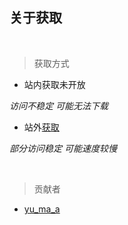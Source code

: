 ## 关于获取

<br />

> 获取方式

- 站内获取未开放<!--[获取](download/inDownload.md)-->

*访问不稳定 可能无法下载*

- 站外[获取](download/outDownload.md)

*部分访问稳定 可能速度较慢*

<br />

> 贡献者

- [yu_ma_a](https://space.bilibili.com/1957264012)